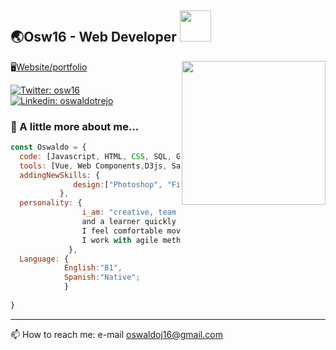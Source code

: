 <h2> 🌏Osw16 - Web Developer <img src="https://media0.giphy.com/media/llQMjpdCwjdrVGzz1d/giphy.gif?cid=ecf05e47boiaj7yub4bp2xel5aobyl5k0feocfb7r0h34dpn&rid=giphy.gif&ct=s" width="50"></h2>




<img align='right' src="https://media1.giphy.com/media/xTiTnxpQ3ghPiB2Hp6/giphy.gif?cid=790b76111bc8acbaefb00b8d7c9fb48ebfc2fd1a40b140ea&rid=giphy.gif&ct=g" width="230">

🖥[Website/portfolio](http://oswdev.info)


[![Twitter: osw16](https://img.shields.io/twitter/follow/osw16?style=social)](https://twitter.com/Osw16)
[![Linkedin: oswaldotrejo](https://img.shields.io/badge/-OswaldoTrejo-blue?style=flat-square&logo=Linkedin&logoColor=white&link=https://www.linkedin.com/in/oswaldo-trejo/)](https://www.linkedin.com/in/oswaldo-trejo/)



### 🔋 A little more about me...  

```javascript
const Oswaldo = {
  code: [Javascript, HTML, CSS, SQL, GIT, Github],
  tools: [Vue, Web Components,D3js, Sass, Bootstrap, Tailwinds, Express],
  addingNewSkills: {
              design:["Photoshop", "Figma"];
           },
  personality: {
                i_am: "creative, team worker, proactive 
                and a learner quickly person. 
                I feel comfortable moving between 320px and 1920px. 
                I work with agile methodology and git flow."
             },
  Language: {
            English:"B1",
            Spanish:"Native";
            }
  
}
```


---

📫 How to reach me: e-mail oswaldoj16@gmail.com

